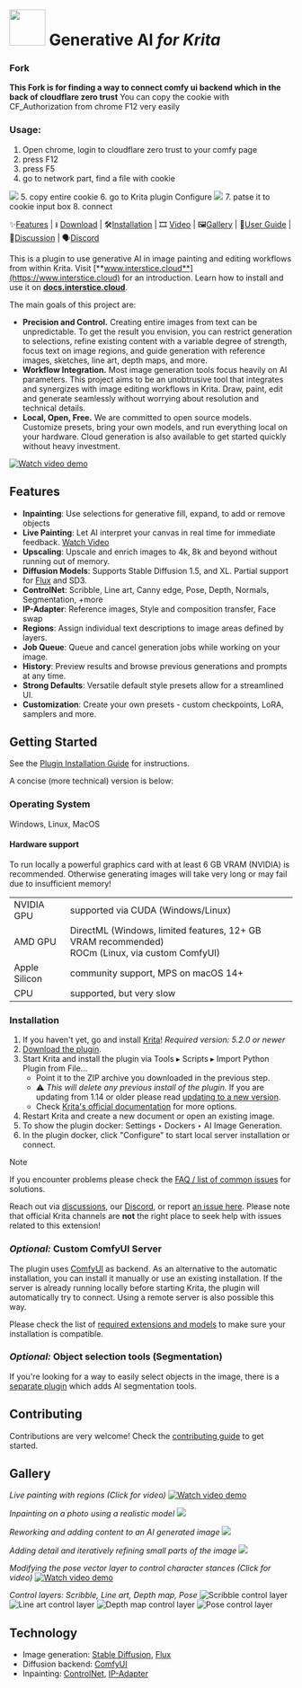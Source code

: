 <h1><img width="64px" src="ai_diffusion/icons/logo-128.png"> Generative AI <i>for Krita</i></h1>

### Fork

**This Fork is for finding a way to connect comfy ui backend which in the back of cloudflare zero trust**
You can copy the cookie with CF_Authorization from chrome F12 very easily

### Usage:

1. Open chrome, login to cloudflare zero trust to your comfy page
2. press F12
3. press F5
4. go to network part, find a file with cookie
<img src="docs/chrome.png">
5. copy entire cookie 
6. go to Krita plugin Configure
<img src="docs/setting.png">
7. patse it to cookie input box
8. connect 





✨[Features](#features) | ⭳ [Download](https://github.com/Acly/krita-ai-diffusion/releases/latest) | 🛠️[Installation](https://docs.interstice.cloud/installation) | 🎞️ [Video](https://youtu.be/Ly6USRwTHe0) | 🖼️[Gallery](#gallery) | 📖[User Guide](https://docs.interstice.cloud) | 💬[Discussion](https://github.com/Acly/krita-ai-diffusion/discussions) | 🗣️[Discord](https://discord.gg/pWyzHfHHhU)

This is a plugin to use generative AI in image painting and editing workflows
from within Krita. Visit
[**www.interstice.cloud**](https://www.interstice.cloud) for an introduction. Learn how to install and use it on [**docs.interstice.cloud**](https://docs.interstice.cloud).

The main goals of this project are:
* **Precision and Control.** Creating entire images from text can be unpredictable.
  To get the result you envision, you can restrict generation to selections,
  refine existing content with a variable degree of strength, focus text on image
  regions, and guide generation with reference images, sketches, line art,
  depth maps, and more.
* **Workflow Integration.** Most image generation tools focus heavily on AI parameters.
  This project aims to be an unobtrusive tool that integrates and synergizes
  with image editing workflows in Krita. Draw, paint, edit and generate seamlessly without worrying about resolution and technical details.
* **Local, Open, Free.** We are committed to open source models. Customize presets, bring your
  own models, and run everything local on your hardware. Cloud generation is also available
  to get started quickly without heavy investment.  

[![Watch video demo](media/screenshot-video-preview.webp)](https://youtu.be/Ly6USRwTHe0 "Watch video demo")

## <a name="features"></a> Features

* **Inpainting**: Use selections for generative fill, expand, to add or remove objects
* **Live Painting**: Let AI interpret your canvas in real time for immediate feedback. [Watch Video](https://youtu.be/AF2VyqSApjA?si=Ve5uQJWcNOATtABU)
* **Upscaling**: Upscale and enrich images to 4k, 8k and beyond without running out of memory.
* **Diffusion Models**: Supports Stable Diffusion 1.5, and XL. Partial support for [Flux](https://github.com/Acly/krita-ai-diffusion/discussions/1176) and SD3.
* **ControlNet**: Scribble, Line art, Canny edge, Pose, Depth, Normals, Segmentation, +more
* **IP-Adapter**: Reference images, Style and composition transfer, Face swap
* **Regions**: Assign individual text descriptions to image areas defined by layers.
* **Job Queue**: Queue and cancel generation jobs while working on your image.
* **History**: Preview results and browse previous generations and prompts at any time.
* **Strong Defaults**: Versatile default style presets allow for a streamlined UI.
* **Customization**: Create your own presets - custom checkpoints, LoRA, samplers and more.

## <a name="installation"></a> Getting Started

See the [Plugin Installation Guide](https://docs.interstice.cloud/installation) for instructions.

A concise (more technical) version is below:

### Operating System

Windows, Linux, MacOS

#### Hardware support

To run locally a powerful graphics card with at least 6 GB VRAM (NVIDIA) is
recommended. Otherwise generating images will take very long or may fail due to
insufficient memory!

<table>
<tr><td>NVIDIA GPU</td><td>supported via CUDA (Windows/Linux)</td></tr>
<tr><td>AMD GPU</td><td>DirectML (Windows, limited features, 12+ GB VRAM recommended)<br>ROCm (Linux, via custom ComfyUI)</td></tr>
<tr><td>Apple Silicon</td><td>community support, MPS on macOS 14+</td></tr>
<tr><td>CPU</td><td>supported, but very slow</td></tr>
</table>


### Installation

1. If you haven't yet, go and install [Krita](https://krita.org/)! _Required version: 5.2.0 or newer_
1. [Download the plugin](https://github.com/Acly/krita-ai-diffusion/releases/latest).
2. Start Krita and install the plugin via Tools ▸ Scripts ▸ Import Python Plugin from File...
    * Point it to the ZIP archive you downloaded in the previous step.
    * ⚠ _This will delete any previous install of the plugin._ If you are updating from 1.14 or older please read [updating to a new version](https://docs.interstice.cloud/common-issues#update-plugin).
    * Check [Krita's official documentation](https://docs.krita.org/en/user_manual/python_scripting/install_custom_python_plugin.html) for more options.
3. Restart Krita and create a new document or open an existing image.
4. To show the plugin docker: Settings ‣ Dockers ‣ AI Image Generation.
5. In the plugin docker, click "Configure" to start local server installation or connect.

> [!NOTE]
> If you encounter problems please check the [FAQ / list of common issues](https://docs.interstice.cloud/common-issues) for solutions.
>
> Reach out via [discussions](https://github.com/Acly/krita-ai-diffusion/discussions), our [Discord](https://discord.gg/pWyzHfHHhU), or report [an issue here](https://github.com/Acly/krita-ai-diffusion/issues). Please note that official Krita channels are **not** the right place to seek help with
> issues related to this extension!

### _Optional:_ Custom ComfyUI Server

The plugin uses [ComfyUI](https://github.com/comfyanonymous/ComfyUI) as backend.
As an alternative to the automatic installation, you can install it manually or
use an existing installation. If the server is already running locally before
starting Krita, the plugin will automatically try to connect. Using a remote
server is also possible this way.

Please check the list of [required extensions and models](https://docs.interstice.cloud/comfyui-setup) to make sure your installation is compatible.

### _Optional:_ Object selection tools (Segmentation)

If you're looking for a way to easily select objects in the image, there is a [separate plugin](https://github.com/Acly/krita-ai-tools) which adds AI segmentation tools.


## Contributing

Contributions are very welcome! Check the [contributing guide](CONTRIBUTING.md) to get started.

## <a name="gallery"></a> Gallery

_Live painting with regions (Click for video)_
[![Watch video demo](media/screenshot-regions.png)](https://youtu.be/PPxOE9YH57E "Watch video demo")

_Inpainting on a photo using a realistic model_
<img src="media/screenshot-2.png">

_Reworking and adding content to an AI generated image_
<img src="media/screenshot-1.png">

_Adding detail and iteratively refining small parts of the image_
<img src="media/screenshot-3.png">

_Modifying the pose vector layer to control character stances (Click for video)_
[![Watch video demo](media/screenshot-5.png)](https://youtu.be/-QDPEcVmdLI "Watch video demo")

_Control layers: Scribble, Line art, Depth map, Pose_
![Scribble control layer](media/control-scribble-screen.png)
![Line art control layer](media/control-line-screen.png)
![Depth map control layer](media/control-depth-screen.png)
![Pose control layer](media/control-pose-screen.png)

## Technology

* Image generation: [Stable Diffusion](https://github.com/Stability-AI/generative-models), [Flux](https://blackforestlabs.ai/)
* Diffusion backend: [ComfyUI](https://github.com/comfyanonymous/ComfyUI)
* Inpainting: [ControlNet](https://github.com/lllyasviel/ControlNet), [IP-Adapter](https://github.com/tencent-ailab/IP-Adapter)